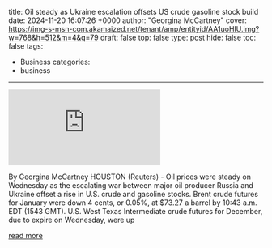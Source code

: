 title: Oil steady as Ukraine escalation offsets US crude gasoline stock build
date: 2024-11-20 16:07:26 +0000
author: "Georgina McCartney"
cover: https://img-s-msn-com.akamaized.net/tenant/amp/entityid/AA1uoHIU.img?w=768&h=512&m=4&q=79
draft: false
top: false
type: post
hide: false
toc: false
tags:
  - Business
categories:
  - business
---

![](https://img-s-msn-com.akamaized.net/tenant/amp/entityid/AA1uoHIU.img?w=768&h=512&m=4&q=79)

By Georgina McCartney HOUSTON (Reuters) - Oil prices were steady on Wednesday as the escalating war between major oil producer Russia and Ukraine offset a rise in U.S. crude and gasoline stocks. Brent crude futures for January were down 4 cents, or 0.05%, at $73.27 a barrel by 10:43 a.m. EDT (1543 GMT). U.S. West Texas Intermediate crude futures for December, due to expire on Wednesday, were up

[read more](https://www.msn.com/en-us/money/markets/oil-steady-as-ukraine-escalation-offsets-us-crude-gasoline-stock-build/ar-AA1urkwG)
